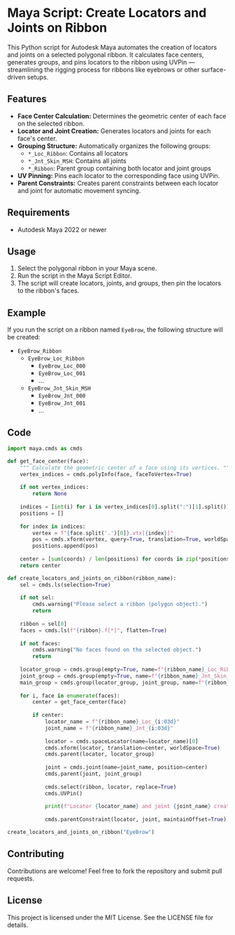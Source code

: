 # Maya Script: Create Locators and Joints on Ribbon

This Python script for Autodesk Maya automates the creation of locators and joints on a selected polygonal ribbon. It calculates face centers, generates groups, and pins locators to the ribbon using UVPin — streamlining the rigging process for ribbons like eyebrows or other surface-driven setups.

## Features

- **Face Center Calculation:** Determines the geometric center of each face on the selected ribbon.
- **Locator and Joint Creation:** Generates locators and joints for each face's center.
- **Grouping Structure:** Automatically organizes the following groups:
  - `*_Loc_Ribbon`: Contains all locators
  - `*_Jnt_Skin_MSH`: Contains all joints
  - `*_Ribbon`: Parent group containing both locator and joint groups
- **UV Pinning:** Pins each locator to the corresponding face using UVPin.
- **Parent Constraints:** Creates parent constraints between each locator and joint for automatic movement syncing.

## Requirements

- Autodesk Maya 2022 or newer

## Usage

1. Select the polygonal ribbon in your Maya scene.
2. Run the script in the Maya Script Editor.
3. The script will create locators, joints, and groups, then pin the locators to the ribbon's faces.

## Example

If you run the script on a ribbon named `EyeBrow`, the following structure will be created:

- `EyeBrow_Ribbon`
  - `EyeBrow_Loc_Ribbon`
    - `EyeBrow_Loc_000`
    - `EyeBrow_Loc_001`
    - ...
  - `EyeBrow_Jnt_Skin_MSH`
    - `EyeBrow_Jnt_000`
    - `EyeBrow_Jnt_001`
    - ...

## Code

```python
import maya.cmds as cmds

def get_face_center(face):
    """ Calculate the geometric center of a face using its vertices. """
    vertex_indices = cmds.polyInfo(face, faceToVertex=True)
    
    if not vertex_indices:
        return None
    
    indices = [int(i) for i in vertex_indices[0].split(":")[1].split()]
    positions = []
    
    for index in indices:
        vertex = f"{face.split('.')[0]}.vtx[{index}]"
        pos = cmds.xform(vertex, query=True, translation=True, worldSpace=True)
        positions.append(pos)
    
    center = [sum(coords) / len(positions) for coords in zip(*positions)]
    return center

def create_locators_and_joints_on_ribbon(ribbon_name):
    sel = cmds.ls(selection=True)
    
    if not sel:
        cmds.warning("Please select a ribbon (polygon object).")
        return
    
    ribbon = sel[0]
    faces = cmds.ls(f"{ribbon}.f[*]", flatten=True)
    
    if not faces:
        cmds.warning("No faces found on the selected object.")
        return
    
    locator_group = cmds.group(empty=True, name=f"{ribbon_name}_Loc_Ribbon")
    joint_group = cmds.group(empty=True, name=f"{ribbon_name}_Jnt_Skin_MSH")
    main_group = cmds.group(locator_group, joint_group, name=f"{ribbon_name}_Ribbon")
    
    for i, face in enumerate(faces):
        center = get_face_center(face)
        
        if center:
            locator_name = f"{ribbon_name}_Loc_{i:03d}"
            joint_name = f"{ribbon_name}_Jnt_{i:03d}"
            
            locator = cmds.spaceLocator(name=locator_name)[0]
            cmds.xform(locator, translation=center, worldSpace=True)
            cmds.parent(locator, locator_group)
            
            joint = cmds.joint(name=joint_name, position=center)
            cmds.parent(joint, joint_group)
            
            cmds.select(ribbon, locator, replace=True)
            cmds.UVPin()
            
            print(f"Locator {locator_name} and joint {joint_name} created and UV pinned")
            
            cmds.parentConstraint(locator, joint, maintainOffset=True)

create_locators_and_joints_on_ribbon("EyeBrow")
```

## Contributing

Contributions are welcome! Feel free to fork the repository and submit pull requests.

## License

This project is licensed under the MIT License. See the LICENSE file for details.

